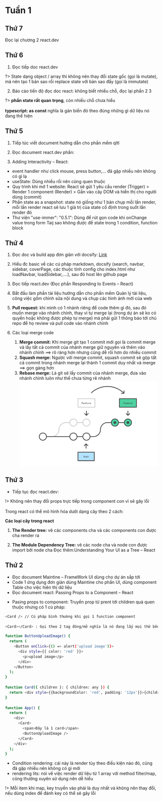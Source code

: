 # Tuần 1

## Thứ 7

Đọc lại chương 2 react.dev

## Thứ 6

1. Đọc tiếp doc react.dev

?> State dạng object / array thì không nên thay đổi state gốc (gọi là mutate), mà nên tạo 1 bản sao rồi replace state với bản sao đấy (gọi là immutate)

2. Báo cáo tiến độ đọc doc react: không biết nhiều chỗ, đọc lại phần 2 3

?> **phần state rất quan trọng**, còn nhiều chỗ chưa hiểu
<br><br>**typescript: as const** nghĩa là gán biến đó theo đúng những gì dữ liệu nó đang thể hiện

## Thứ 5

1. Tiếp túc viết document hướng dẫn cho phần mềm qltl
2. Đọc document react.dev phần:

3. Adding Interactivity – React:

- event handler như click mouse, press button,… đã gặp nhiều nên không có gì lạ
- useState: Dùng nhiều rồi nên cũng quen thuộc
- Quy trình khi mở 1 website: React sẽ gửi 1 yêu cầu render (Trigger) > Render 1 component (Render) > Gắn vào cây DOM và hiển thị cho người dùng (commit)
- Phần state as a snapshot: state nó giống như 1 bản chụp mỗi lần render, mỗi lần render react sẽ lưu 1 giá trị của state cố định trong suốt lần render đó
- Thư viện "use-immer": "0.5.1": Dùng để rút gọn code khi onChange value trong form
  Taij sao không được để state trong 1 condition, function block

## Thứ 4

1. Đọc doc và build app đơn giản với docsify: [Link](https://nguyenminhnhat843.github.io/Docsifybasic/)
1. Hiểu đc basic về các cú pháp markdown, docsify (search, navbar, sidebar, coverPage, các thuộc tính config cho index.html như loadNavbar, loadSidebar,….), sau đó host lên github page

1. Đọc tiếp react.dev (Đọc phần Responding to Events – React)
1. Bắt đầu làm phần tài liệu hướng dẫn cho phần mềm Quản lý tài liệu, công việc gồm chỉnh sửa nội dung và chụp các hình ảnh mới của web
1. **Pull request:** khi mình có 1 nhánh riêng để code thêm gì đó, sau đó muốn merge vào nhánh chính, thay vì tự merge lại (trong dự án sẽ ko có quyền hoặc không được phép tự merge) mà phải gửi 1 thông báo tới chủ repo để họ review và pull code vào nhánh chính
1. Các loại merge code
   1. **Merge commit:** Khi merge git tạo 1 commit mới gọi là commit merge và lấy tất cả commit của nhánh merge giữ nguyên và thêm vào nhánh chính ==> rõ ràng hơn nhưng cũng dễ rối hơn do nhiều commit
   2. **Squash merge:** Ngược với merge commit, squash commit sẽ gộp tất cả commit trong nhánh merge lại thành 1 commit duy nhất và merge ==> gọn gàng hơn
   3. **Rebase merge:** Là git sẽ lấy commit của nhánh merge, đưa vào nhánh chính luôn như thể chưa từng rẽ nhánh
      ![](../_media/rebase_merge.png)

## Thứ 3

- Tiếp tục đọc react.dev:

!> Không nên thay đổi props trực tiếp trong component con vì sẽ gây lỗi
<br><br> Trong react có thể mô hình hóa dưới dạng cây theo 2 cách:

**Các loại cây trong react**

1.  **The Render tree:** vẽ các components cha và các components con được cha render ra

2.  **The Module Dependency Tree:** vẽ các node cha và node con được import bởi node cha
    Đọc thêm:Understanding Your UI as a Tree – React

## Thứ 2

- Đọc document Maintine – FrameWork UI dùng cho dự án sắp tới
- Code 1 ứng dụng đơn giản dùng Maintine cho phần UI, dùng component Table cho việc hiên thị dữ liệu
- Đọc document react: Passing Props to a Component – React

* Pasing props to component: Truyền prop từ prent tới children quá quen thuộc nhưng có 1 cú pháp:

```bash
<Card /> // Cú pháp bình thường khi gọi 1 function component

<Card></Card> : Gọi theo 2 tag đóng/mở nghĩa là nó đang lấy mọi thứ bên trong truyền vào props children
```

```bash
function ButtonUploadImage() {
  return (
    <Button onClick={() => alert('upload image')}>
      <div style={{ color: 'red' }}>
        <p>upload image</p>
      </div>
    </Button>
  );
}

function Card({ children }: { children: any }) {
  return <div style={{backgroundColor: 'red', padding: '12px'}}>{children}</div>;
}

function App() {
  return (
    <div>
      <Card>
        <span>Đây là 1 card</span>
        <ButtonUploadImage />
      </Card>
    </div>
  );
}
```

- Condition rendering: cái này là render tùy theo điều kiện nào đó, cũng đã gặp nhiều nên không có gì mới
- rendering lits: nói về việc render dữ liệu từ 1 array với method filter/map, cũng thường xuyên sử dụng nên dễ hiểu

!> Mỗi item khi map, key truyền vào phải là duy nhất và không nên thay đổi, nếu dùng index để đánh key có thể sẽ gây lỗi
